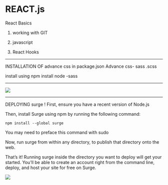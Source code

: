 # REACT.js

React Basics 
1) working with GIT 

2) javascript 

3) React Hooks 

<hr />
INSTALLATION OF advance css in package.json
Advance css- sass .scss

install using npm install node -sass
<hr/>
<img src="https://mildaintrainings.com/wp-content/uploads/2017/11/react-logo.png"/>

<hr/>
DEPLOYING surge !
First, ensure you have a recent version of Node.js

Then, install Surge using npm by running the following command:
```
npm install --global surge
```

You may need to preface this command with sudo

Now, run surge from within any directory, to publish that directory onto the web.

That’s it! Running surge inside the directory you want to deploy will get your started. You’ll be able to create an account right from the command line, deploy, and host your site for free on Surge.

<img src="https://surge.sh/images/help/getting-started-with-surge.gif"/>
